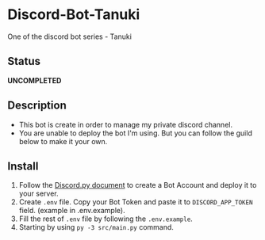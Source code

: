 # Discord-Bot-Tanuki
One of the discord bot series - Tanuki

## Status
<b>UNCOMPLETED</b>

## Description
- This bot is create in order to manage my private discord channel.
- You are unable to deploy the bot I'm using. But you can follow the guild below to make it your own.

## Install
1. Follow the [Discord.py document](https://discordpy.readthedocs.io/en/latest/discord.html) to create a Bot Account and deploy it to your server.
2. Create `.env` file. Copy your Bot Token and paste it to `DISCORD_APP_TOKEN` field. (example in .env.example).
3. Fill the rest of `.env` file by following the `.env.example`.
4. Starting by using `py -3 src/main.py` command.